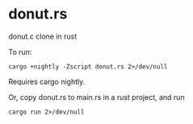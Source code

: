 # donut.rs
donut.c clone in rust

To run:
```
cargo +nightly -Zscript donut.rs 2>/dev/null
```
Requires cargo nightly.

Or, copy donut.rs to main.rs in a rust project, and run
```
cargo run 2>/dev/null
```
